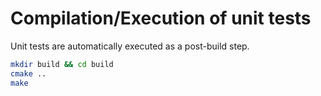 Compilation/Execution of unit tests
===================================
Unit tests are automatically executed as a post-build step.
```bash
mkdir build && cd build
cmake ..
make
```
